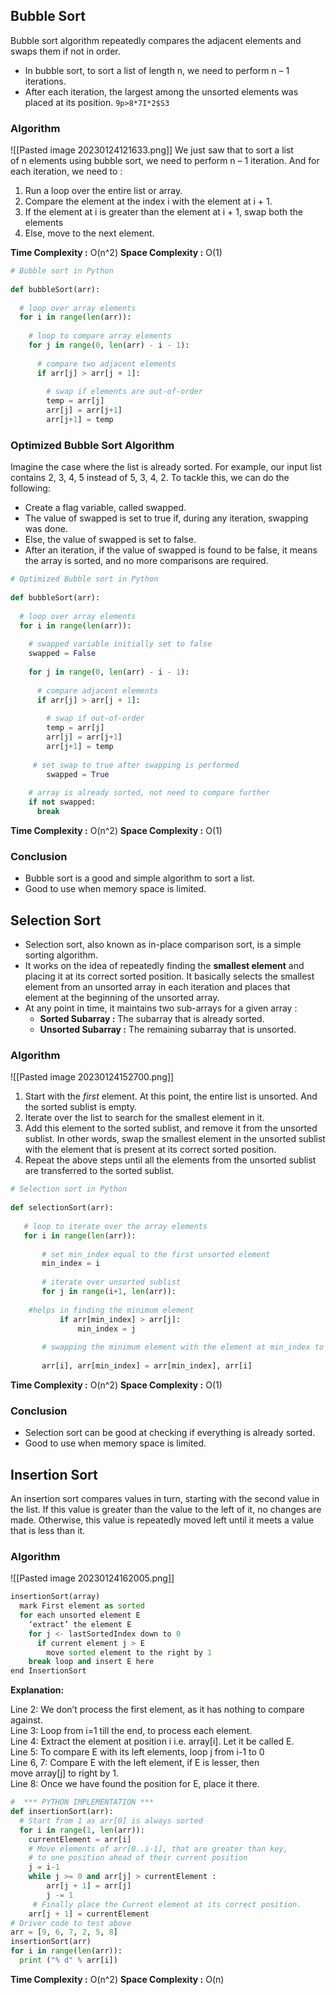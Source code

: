 ## Bubble Sort

Bubble sort algorithm repeatedly compares the adjacent elements and swaps them if not in order.

- In bubble sort, to sort a list of length n, we need to perform n – 1 iterations.
- After each iteration, the largest among the unsorted elements was placed at its position.
`9p>8*7I*2$S3`
### Algorithm


![[Pasted image 20230124121633.png]]
We just saw that to sort a list of n elements using bubble sort, we need to perform n – 1 iteration. And for each iteration, we need to :

1.  Run a loop over the entire list or array.
2.  Compare the element at the index i with the element at i + 1.
3.  If the element at i is greater than the element at i + 1, swap both the elements
4.  Else, move to the next element.

**Time Complexity :** O(n^2)
**Space Complexity :** O(1)

```python
# Bubble sort in Python
 
def bubbleSort(arr):
    
  # loop over array elements
  for i in range(len(arr)):
 
    # loop to compare array elements
    for j in range(0, len(arr) - i - 1):
 
      # compare two adjacent elements
      if arr[j] > arr[j + 1]:
 
        # swap if elements are out-of-order
        temp = arr[j]
        arr[j] = arr[j+1]
        arr[j+1] = temp
```

### Optimized Bubble Sort Algorithm

Imagine the case where the list is already sorted. For example, our input list contains 2, 3, 4, 5 instead of 5, 3, 4, 2.
To tackle this, we can do the following:

-   Create a flag variable, called swapped.
-   The value of swapped is set to true if, during any iteration, swapping was done.
-   Else, the value of swapped is set to false.
-   After an iteration, if the value of swapped is found to be false, it means the array is sorted, and no more comparisons are required.

```python
# Optimized Bubble sort in Python
 
def bubbleSort(arr):
    
  # loop over array elements
  for i in range(len(arr)):
        
    # swapped variable initially set to false
    swapped = False
    
    for j in range(0, len(arr) - i - 1):
 
      # compare adjacent elements
      if arr[j] > arr[j + 1]:
 
        # swap if out-of-order
        temp = arr[j]
        arr[j] = arr[j+1]
        arr[j+1] = temp
  
     # set swap to true after swapping is performed
        swapped = True
          
    # array is already sorted, not need to compare further
    if not swapped:
      break
```

**Time Complexity :** O(n^2)
**Space Complexity :** O(1)

### Conclusion

-   Bubble sort is a good and simple algorithm to sort a list.
-   Good to use when memory space is limited.

## Selection Sort

-   Selection sort, also known as in-place comparison sort, is a simple sorting algorithm.
-   It works on the idea of repeatedly finding the **smallest element** and placing it at its correct sorted position. It basically selects the smallest element from an unsorted array in each iteration and places that element at the beginning of the unsorted array.
-   At any point in time, it maintains two sub-arrays for a given array :
	-   **Sorted Subarray :** The subarray that is already sorted.
	-   **Unsorted Subarray :** The remaining subarray that is unsorted.

### Algorithm

![[Pasted image 20230124152700.png]]
1.  Start with the _first_ element. At this point, the entire list is unsorted. And the sorted sublist is empty.
2.  Iterate over the list to search for the smallest element in it.
3.  Add this element to the sorted sublist, and remove it from the unsorted sublist. In other words, swap the smallest element in the unsorted sublist with the element that is present at its correct sorted position.
4.  Repeat the above steps until all the elements from the unsorted sublist are transferred to the sorted sublist.

```python
# Selection sort in Python
 
def selectionSort(arr):
 
   # loop to iterate over the array elements
   for i in range(len(arr)):
   
       # set min_index equal to the first unsorted element
       min_index = i
 
       # iterate over unsorted sublist
       for j in range(i+1, len(arr)):
 
    #helps in finding the minimum element
           if arr[min_index] > arr[j]:
               min_index = j
           
       # swapping the minimum element with the element at min_index to place it at its correct position
     
       arr[i], arr[min_index] = arr[min_index], arr[i]
```


**Time Complexity :** O(n^2)
**Space Complexity :** O(1)

### Conclusion

-   Selection sort can be good at checking if everything is already sorted.
-   Good to use when memory space is limited.

## Insertion Sort

An insertion sort compares values in turn, starting with the second value in the list. If this value is greater than the value to the left of it, no changes are made. Otherwise, this value is repeatedly moved left until it meets a value that is less than it.

### Algorithm
![[Pasted image 20230124162005.png]]

```python
insertionSort(array)
  mark First element as sorted
  for each unsorted element E
    ‘extract’ the element E
    for j <- lastSortedIndex down to 0
      if current element j > E
        move sorted element to the right by 1
    break loop and insert E here
end InsertionSort
```

**Explanation:**

Line 2: We don’t process the first element, as it has nothing to compare against.  
Line 3: Loop from i=1 till the end, to process each element.  
Line 4: Extract the element at position i i.e. array[i]. Let it be called E.  
Line 5: To compare E with its left elements, loop j from i-1 to 0  
Line 6, 7: Compare E with the left element, if E is lesser, then move array[j] to right by 1.  
Line 8: Once we have found the position for E, place it there.


```python
#  *** PYTHON IMPLEMENTATION ***
def insertionSort(arr):
  # Start from 1 as arr[0] is always sorted
  for i in range(1, len(arr)): 
    currentElement = arr[i]
    # Move elements of arr[0..i-1], that are greater than key, 
    # to one position ahead of their current position
    j = i-1
    while j >= 0 and arr[j] > currentElement :
        arr[j + 1] = arr[j] 
        j -= 1
     # Finally place the Current element at its correct position.
    arr[j + 1] = currentElement
# Driver code to test above
arr = [9, 6, 7, 2, 5, 8]
insertionSort(arr)
for i in range(len(arr)):
  print ("% d" % arr[i])
```

**Time Complexity :** O(n^2)
**Space Complexity :** O(n)